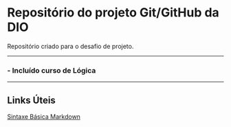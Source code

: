 # Repositório do projeto Git/GitHub da DIO
Repositório criado para o desafio de projeto.

----

### - Incluído curso de Lógica

---------


## Links Úteis
[Sintaxe Básica Markdown](https://www.markdownguide.org/basic-syntax)
